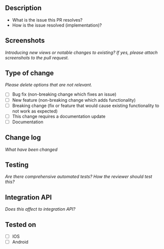 ## Description

- What is the issue this PR resolves?
- How is the issue resolved (implementation)?

## Screenshots

_Introducing new views or notable changes to existing? If yes, please attach screenshots to the pull request._

## Type of change

_Please delete options that are not relevant._

- [ ] Bug fix (non-breaking change which fixes an issue)
- [ ] New feature (non-breaking change which adds functionality)
- [ ] Breaking change (fix or feature that would cause existing functionality to not work as expected)
- [ ] This change requires a documentation update
- [ ] Documentation

## Change log

_What have been changed_

## Testing

_Are there comprehensive automated tests? How the reviewer should test this?_

## Integration API

_Does this affect to integration API?_

## Tested on

- [ ] IOS
- [ ] Android

